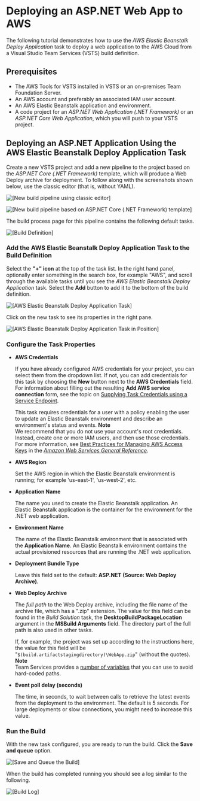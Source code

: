 # Deploying an ASP\.NET Web App to AWS<a name="tutorial-eb"></a>

The following tutorial demonstrates how to use the *AWS Elastic Beanstalk Deploy Application* task to deploy a web application to the AWS Cloud from a Visual Studio Team Services \(VSTS\) build definition\.

## Prerequisites<a name="prerequisites"></a>
+ The AWS Tools for VSTS installed in VSTS or an on\-premises Team Foundation Server\.
+ An AWS account and preferably an associated IAM user account\.
+ An AWS Elastic Beanstalk application and environment\.
+ A code project for an *ASP\.NET Web Application \(\.NET Framework\)* or an *ASP\.NET Core Web Application*, which you will push to your VSTS project\.

## Deploying an ASP\.NET Application Using the AWS Elastic Beanstalk Deploy Application Task<a name="deploying-an-asp-net-application-using-the-aeblong-deployment-task"></a>

Create a new VSTS project and add a new pipeline to the project based on the *ASP\.NET Core \(\.NET Framework\)* template, which will produce a Web Deploy archive for deployment\. To follow along with the screenshots shown below, use the classic editor \(that is, without YAML\)\.

![\[New build pipeline using classic editor\]](http://docs.aws.amazon.com/vsts/latest/userguide/images/use-classic-editor.png)

![\[New build pipeline based on ASP.NET Core (.NET Framework) template\]](http://docs.aws.amazon.com/vsts/latest/userguide/images/choose-template.png)

The build process page for this pipeline contains the following default tasks\.

![\[Build Definition\]](http://docs.aws.amazon.com/vsts/latest/userguide/images/build-definition.png)

### Add the AWS Elastic Beanstalk Deploy Application Task to the Build Definition<a name="add-the-aws-elastic-beanstalk-deployment-task-to-the-build-definition"></a>

Select the **"\+" icon** at the top of the task list\. In the right hand panel, optionally enter something in the search box, for example "AWS", and scroll through the available tasks until you see the *AWS Elastic Beanstalk Deploy Application* task\. Select the **Add** button to add it to the bottom of the build definition\.

![\[AWS Elastic Beanstalk Deploy Application Task\]](http://docs.aws.amazon.com/vsts/latest/userguide/images/elastic-beanstalk-task-in-list.png)

Click on the new task to see its properties in the right pane\.

![\[AWS Elastic Beanstalk Deploy Application Task in Position\]](http://docs.aws.amazon.com/vsts/latest/userguide/images/build-process-list-eb.png)

### Configure the Task Properties<a name="configure-the-task-properties"></a>
+ **AWS Credentials**

  If you have already configured AWS credentials for your project, you can select them from the dropdown list\. If not, you can add credentials for this task by choosing the **New** button next to the **AWS Credentials** field\. For information about filling out the resulting **Add AWS service connection** form, see the topic on [Supplying Task Credentials using a Service Endpoint](getting-started.md#supplying-task-credentials-using-a-service-endpoint)\.

  This task requires credentials for a user with a policy enabling the user to update an Elastic Beanstalk environment and describe an environment's status and events\.
**Note**  
We recommend that you do not use your account's root credentials\. Instead, create one or more IAM users, and then use those credentials\. For more information, see [Best Practices for Managing AWS Access Keys](https://docs.aws.amazon.com/general/latest/gr/aws-access-keys-best-practices.html) in the *[Amazon Web Services General Reference](https://docs.aws.amazon.com/general/latest/gr/)*\.
+ **AWS Region**

  Set the AWS region in which the Elastic Beanstalk environment is running; for example 'us\-east\-1', 'us\-west\-2', etc\.
+ **Application Name**

  The name you used to create the Elastic Beanstalk application\. An Elastic Beanstalk application is the container for the environment for the \.NET web application\.
+ **Environment Name**

  The name of the Elastic Beanstalk environment that is associated with the **Application Name**\. An Elastic Beanstalk environment contains the actual provisioned resources that are running the \.NET web application\.
+ **Deployment Bundle Type**

  Leave this field set to the default: **ASP\.NET \(Source: Web Deploy Archive\)**\.
+ **Web Deploy Archive**

  The *full path* to the Web Deploy archive, including the file name of the archive file, which has a "\.zip" extension\. The value for this field can be found in the *Build Solution* task, the **DesktopBuildPackageLocation** argument in the **MSBuild Arguments** field\. The directory part of the full path is also used in other tasks\.

  If, for example, the project was set up according to the instructions here, the value for this field will be "`$(build.artifactstagingdirectory)\WebApp.zip`" \(without the quotes\)\.
**Note**  
Team Services provides a [number of variables](https://go.microsoft.com/fwlink/?LinkID=550988) that you can use to avoid hard\-coded paths\.
+ **Event poll delay \(seconds\)**

  The time, in seconds, to wait between calls to retrieve the latest events from the deployment to the environment\. The default is 5 seconds\. For large deployments or slow connections, you might need to increase this value\.

### Run the Build<a name="run-the-build"></a>

With the new task configured, you are ready to run the build\. Click the **Save and queue** option\.

![\[Save and Queue the Build\]](http://docs.aws.amazon.com/vsts/latest/userguide/images/ebtaskfinal.png)

When the build has completed running you should see a log similar to the following\.

![\[Build Log\]](http://docs.aws.amazon.com/vsts/latest/userguide/images/build-succeeded-log.png)